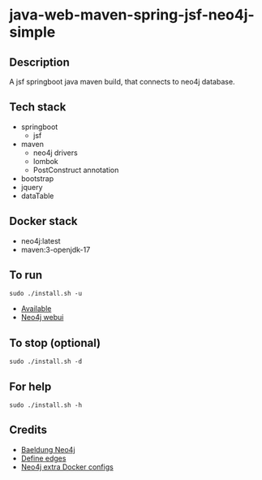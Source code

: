 # java-web-maven-spring-jsf-neo4j-simple

## Description
A jsf springboot java maven build,
that connects to neo4j database.

## Tech stack
- springboot
  - jsf
- maven
  - neo4j drivers
  - lombok
  - PostConstruct annotation
- bootstrap
- jquery
- dataTable

## Docker stack
- neo4j:latest
- maven:3-openjdk-17

## To run
`sudo ./install.sh -u`
- [Available](http://localhost)
- [Neo4j webui](http://localhost)

## To stop (optional)
`sudo ./install.sh -d`

## For help
`sudo ./install.sh -h`

## Credits
- [Baeldung Neo4j](https://www.baeldung.com/java-neo4j)
- [Define edges](https://spring.io/guides/gs/accessing-data-neo4j/)
- [Neo4j extra Docker configs](https://paras301.medium.com/initialize-a-neo4j-docker-container-using-cypher-scripts-f4a5ded9ff52)
